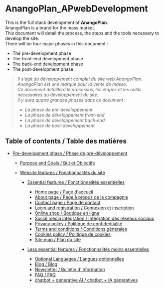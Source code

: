 <!--! PROJECT DESCRIPTION -->

# AnangoPlan_APwebDevelopment

This is the full stack development of **AnangoPlan**.\
AnangoPlan is a brand for the mass market.\
This document will detail the process, the steps and the tools necessary to develop the site.\
There will be four major phases in this document :

- The pre-development phase
- The front-end development phase
- The back-end development phase
- The post-development phase

> _Il s'agit du développement complet du site web *AnangoPlan*._\
> _AnangoPlan est une marque pour la vente de masse._\
> _Ce document détaillera le processus, les étapes et les outils nécessaires au développement du site._\
> _Il y aura quatre grandes phases dans ce document :_
>
> - _La phase de pré-développement_
> - _La phase de développement front-end_
> - _La phase de développement back-end_
> - _La phase de post-développement_

## Table of contents / Table des matières

- [Pre-development phase / Phase de pré-développement](#pre-development-phase--phase-de-pré-développement)

  - [Purpose and Goals / But et Objectifs](#purpose-and-goals--but-et-objectifs)
  - [Website features / Fonctionnalités du site](#website-features--fonctionnalités-du-site)

    - [Essential features / Fonctionnalités essentielles](#essential-features--fonctionnalités-essentielles)

      - [Home page / Page d'accueil](#home-page--page-daccueil)
      - [About page / Page à propos de la compagnie](#about-page--page-à-propos-de-la-compagnie)
      - [Contact page / Page de contact](#contact-page--page-de-contact)
      - [Login and registration / Connexion et inscription](#login-and-registration--connexion-et-inscription)
      - [Online shop / Boutique en ligne](#online-shop--boutique-en-ligne)
      - [Social media integration / Intégration des réseaux sociaux](#social-media-integration--intégration-des-réseaux-sociaux)
      - [Privacy policy / Politique de confidentialité](#privacy-policy--politique-de-confidentialité)
      - [Terms and conditions / Conditions générales](#terms-and-conditions--conditions-générales)
      - [Cookies policy / Politique de cookies](#cookies-policy--politique-de-cookies)
      - [Site map / Plan du site](#site-map--plan-du-site)

    - [Less essential features / Fonctionnalités moins essentielles](#less-essential-features--fonctionnalités-moins-essentielles)

      - [Optional Languages / Langues optionnelles](#optional-languages--langues-optionnelles)
      - [Blog / Blog](#blog--blog)
      - [Newsletter / Bulletin d'information](#newsletter--bulletin-dinformation)
      - [FAQ / FAQ](#faq--faq)
      - [chatbot + generative AI / chatbot + IA génératives](#chatbot--generative-ai--chatbot--ia-génératives)

